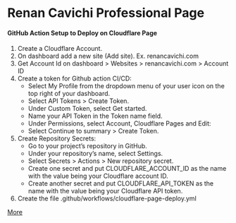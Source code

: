 # Renan Cavichi Professional Page

#### GitHub Action Setup to Deploy on Cloudflare Page

1) Create a Cloudflare Account.
2) On dashboard add a new site (Add site). Ex. renancavichi.com
3) Get Account Id on dashboard > Websites > renancavichi.com > Account ID
4) Create a token for Github action CI/CD:
    - Select My Profile from the dropdown menu of your user icon on the top right of your dashboard.
    - Select API Tokens > Create Token.
    - Under Custom Token, select Get started.
    - Name your API Token in the Token name field.
    - Under Permissions, select Account, Cloudflare Pages and Edit:
    - Select Continue to summary > Create Token.
5) Create Repository Secrets:
    - Go to your project’s repository in GitHub.
    - Under your repository’s name, select Settings.
    - Select Secrets > Actions > New repository secret.
    - Create one secret and put CLOUDFLARE_ACCOUNT_ID as the name with the value being your Cloudflare account ID.
    - Create another secret and put CLOUDFLARE_API_TOKEN as the name with the value being your Cloudflare API token.
6) Create the file .github/workflows/cloudflare-page-deploy.yml

[More](https://developers.cloudflare.com/pages/how-to/use-direct-upload-with-continuous-integration/)